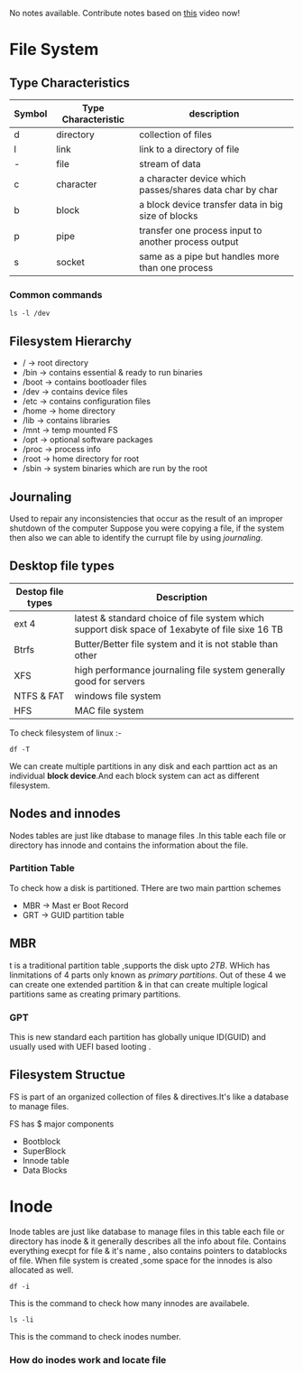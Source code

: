 No notes available. Contribute notes based on [this](https://www.youtube.com/watch?v=PbMT53jaUaU&list=PL2kSRH_DmWVZp_cu6MMPWkgYh7GZVFS6i&index=6) video now!
# File System
## Type Characteristics

| Symbol  | Type Characteristic |  description |
| ------------- | ------------- |-----------|
| d | directory  | collection of files|
| l |  link | link to a directory of file |
| - | file  | stream of data |
| c | character |a character device which passes/shares data char by char|
| b |  block | a block device transfer data in big size of blocks |
| p | pipe |transfer one process input to another process output|
| s |  socket |same as a pipe but handles more than one process |

### Common commands
```
ls -l /dev
```
## Filesystem Hierarchy
* / -> root directory
* /bin -> contains essential & ready to run binaries
* /boot -> contains bootloader files
* /dev -> contains device files
* /etc -> contains configuration files
* /home -> home directory
* /lib -> contains libraries
* /mnt -> temp mounted FS
* /opt -> optional software packages
* /proc -> process info
* /root -> home directory for root
* /sbin -> system binaries which are run by the root
## Journaling
Used to repair any inconsistencies that occur as the result of an improper shutdown of the computer
Suppose you were copying a file, if the system then also we can able to identify the currupt file by using *journaling*.

## Desktop file types
|Destop file types| Description|
|---|---|
| ext 4 | latest & standard choice of file system which support disk space of 1exabyte of file sixe 16 TB|
| Btrfs| Butter/Better file system and it is not stable than other|
| XFS |  high performance journaling file system generally good for servers|
| NTFS & FAT| windows file system|
| HFS | MAC file system |

To check filesystem of linux :-
```
df -T
```
We can create multiple partitions in any disk and each parttion act as an individual **block device**.And each block system can act as different filesystem.

## Nodes and innodes
Nodes tables are just like dtabase to manage files .In this table each file or directory has innode and contains the information about the file.

### Partition Table
To check how a disk is partitioned.
THere are two main parttion schemes
* MBR -> Mast er Boot Record  
* GRT -> GUID partition table
## MBR
  t is a traditional partition table ,supports the disk upto *2TB*. WHich has linmitations of 4 parts only known as *primary partitions*. Out of these 4 we can create one extended partition & in that can create multiple logical partitions same as creating primary partitions.
 
 ### GPT
 This is new standard each partition has globally unique ID(GUID) and usually used with UEFI based looting .
 
 ## Filesystem Structue
 
 FS is part of an organized collection of files &  directives.It's like a database to manage files.
 
 FS has $ major components
 * Bootblock
 *  SuperBlock
 *  Innode table
 *  Data Blocks

# Inode
   Inode tables are just like database to manage files in this table  each file or directory has inode & it generally describes all the info about file. Contains everything execpt for file & it's  name , also contains pointers to datablocks of file.
  When file system is created ,some space for the innodes is also allocated as well.
 ```
 df -i
 ```
This is the command to check how many innodes are availabele.

```
ls -li
```
This is the command to check inodes number.
### How do inodes work and locate file

